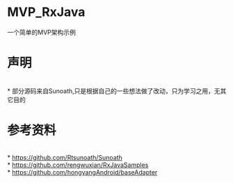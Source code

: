 # MVP_RxJava
一个简单的MVP架构示例



# 声明
<br/>* 部分源码来自Sunoath,只是根据自己的一些想法做了改动，只为学习之用，无其它目的



# 参考资料
<br/>* https://github.com/Rtsunoath/Sunoath
<br/>* https://github.com/rengwuxian/RxJavaSamples
<br/>* https://github.com/hongyangAndroid/baseAdapter
